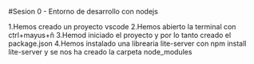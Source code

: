 #Sesion 0 - Entorno de desarrollo con nodejs

1.Hemos creado un proyecto vscode
2.Hemos abierto la terminal con ctrl+mayus+ñ
3.Hemod iniciado el proyecto y por lo tanto creado el package.json
4.Hemos instalado una librearia lite-server con npm install lite-server y se nos ha creado la carpeta node_modules